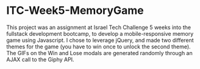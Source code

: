 # ITC-Week5-MemoryGame
This project was an assignment at Israel Tech Challenge 5 weeks into the fullstack development bootcamp, to develop a mobile-responsive memory game using Javascript.
I chose to leverage jQuery, and made two different themes for the game (you have to win once to unlock the second theme).
The GIFs on the Win and Lose modals are generated randomly through an AJAX call to the Giphy API.

